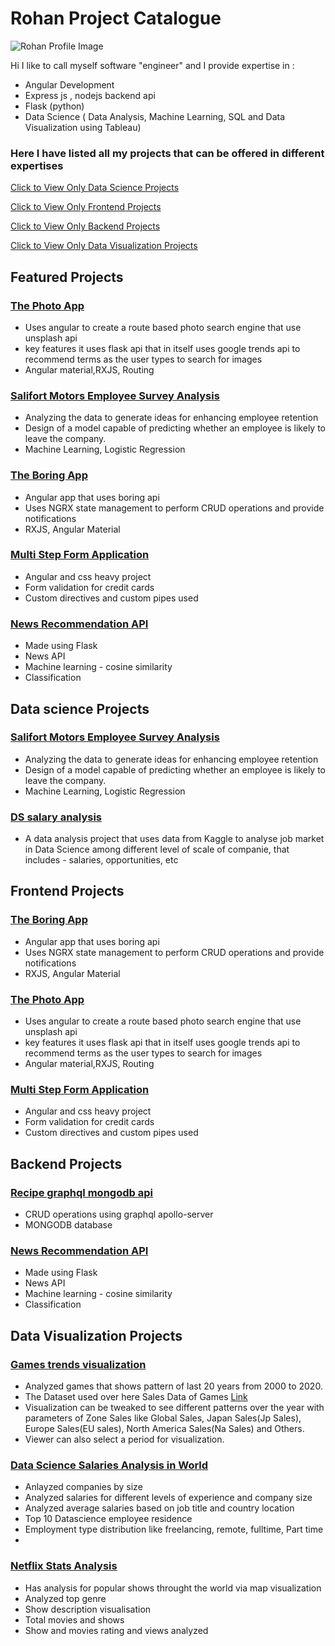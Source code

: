 # Rohan Project Catalogue
![Rohan Profile Image ](https://res.cloudinary.com/dvfjbyf7s/image/upload/v1519431164/Rohan.jpg)

Hi I like to call myself software "engineer" and I provide expertise in :
- Angular Development
- Express js , nodejs backend api
- Flask (python) 
-  Data Science ( Data Analysis, Machine Learning, SQL and Data Visualization using Tableau) 


### Here I have listed all my projects that can be offered in different expertises

[Click to View Only Data Science Projects](#ds)

[Click to View Only Frontend Projects](#fe)

[Click to View Only Backend Projects](#flask)

[Click to View Only Data Visualization Projects](#viz)


## Featured Projects

### [The Photo App](https://github.com/rohanayush/Photo-APP)
- Uses angular to create a route based photo search engine that use unsplash api
- key features it uses flask api that in itself uses google trends api to recommend terms as the user types to search for images
- Angular material,RXJS, Routing


### [Salifort Motors Employee Survey Analysis](https://github.com/rohanayush/SaliMotors-HR-analytics)
- Analyzing the data to generate ideas for enhancing employee retention
- Design of a model capable of predicting whether an employee is likely to leave the company.
- Machine Learning, Logistic Regression

### [The Boring App](https://github.com/rohanayush/The-Bored-App/tree/master)
- Angular app that uses boring api 
- Uses NGRX state management to perform CRUD operations and provide notifications
- RXJS, Angular Material

### [Multi Step Form Application](https://github.com/rohanayush/hurrey-app)
- Angular and css heavy project
- Form validation for credit cards
- Custom directives and custom pipes used

### [News Recommendation API](https://github.com/rohanayush/News-recommendation-on-search-using-ML-and-News-API/tree/master)
- Made using Flask
- News API
- Machine learning - cosine similarity 
- Classification



## Data science Projects <a id="ds"></a>

### [Salifort Motors Employee Survey Analysis](https://github.com/rohanayush/SaliMotors-HR-analytics)
- Analyzing the data to generate ideas for enhancing employee retention
- Design of a model capable of predicting whether an employee is likely to leave the company.
- Machine Learning, Logistic Regression

### [DS salary analysis](https://github.com/rohanayush/DS-salary-analysis) 
- A data analysis project that uses data from Kaggle to analyse job market in Data Science among different level of scale of companie, that includes - salaries, opportunities, etc

## Frontend Projects <a id="fe"></a>

### [The Boring App](https://github.com/rohanayush/The-Bored-App/tree/master)
- Angular app that uses boring api 
- Uses NGRX state management to perform CRUD operations and provide notifications
- RXJS, Angular Material


### [The Photo App](https://github.com/rohanayush/Photo-APP)
- Uses angular to create a route based photo search engine that use unsplash api
- key features it uses flask api that in itself uses google trends api to recommend terms as the user types to search for images
- Angular material,RXJS, Routing

### [Multi Step Form Application](https://github.com/rohanayush/hurrey-app)
- Angular and css heavy project
- Form validation for credit cards
- Custom directives and custom pipes used


## Backend Projects <a id="flask"></a>

### [ Recipe graphql mongodb api](https://github.com/rohanayush/graphql-recipe-api/tree/main)
- CRUD operations using graphql apollo-server
- MONGODB database

### [News Recommendation API](https://github.com/rohanayush/News-recommendation-on-search-using-ML-and-News-API/tree/master)
- Made using Flask
- News API
- Machine learning - cosine similarity 
- Classification

## Data Visualization Projects <a id="viz"></a>

### [Games trends visualization](https://public.tableau.com/app/profile/rohan.ayush/viz/shared/YCGD3Q2D4)
- Analyzed games that shows pattern of last 20 years from 2000 to 2020.
- The Dataset used over here Sales Data of Games [Link](https://lnkd.in/dwtHmcDp)
- Visualization can be tweaked to see different patterns over the year with parameters of Zone Sales like Global Sales, Japan Sales(Jp Sales), Europe Sales(EU sales), North America Sales(Na Sales) and Others.
- Viewer can also select a period for visualization.

### [Data Science Salaries Analysis in World](https://public.tableau.com/shared/QN6ND396N?:display_count=n&:origin=viz_share_link)
- Anlayzed companies by size
- Analyzed salaries for different levels of experience and company size
- Analyzed average salaries based on job title and country location
- Top 10 Datascience employee residence
- Employment type distribution like freelancing, remote, fulltime, Part time
- 
### [Netflix Stats Analysis ](https://public.tableau.com/app/profile/rohan.ayush/viz/shared/MC8ZNN9WD)
- Has analysis for popular shows throught the world via map visualization
- Analyzed top genre
- Show description visualisation
- Total movies and shows
- Show and movies rating and views analyzed
